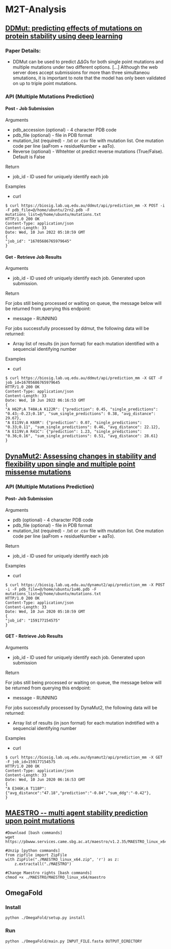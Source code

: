 # M2T-Analysis

## [DDMut: predicting effects of mutations on protein stability using deep learning](https://academic.oup.com/nar/article/51/W1/W122/7191416)

### Paper Details:
- DDMut can be used to predict $\Delta\Delta G$s for both single point mutations and multiple mutations under two different options. [...] Although the web server does accept submissions for more than three simultaneou smutations, it is important to note that the model has only been validated on up to triple point mutations.

### API (Multiple Mutations Prediction)
#### Post - Job Submission
Arguments
- pdb_accession (optional) - 4 character PDB code
- pdb_file (optional) - file in PDB format
- mutation_list (required) - .txt or .csv file with mutation list. One mutation code per line (aaFrom + residueNumber + aaTo).
- Reverse (optional) - Whtehter ot predict reverse mutations (True/False). Default is False

Return
- job_id - ID used for uniquely identify each job

Examples
- curl
```
$ curl https://biosig.lab.uq.edu.au/ddmut/api/prediction_mm -X POST -i -F pdb_file=@/home/ubuntu/2rn2.pdb -F mutations_list=@/home/ubuntu/mutations.txt
HTTP/1.0 200 OK
Content-Type: application/json
Content-Length: 33
Date: Wed, 10 Jun 2022 05:10:59 GMT
{
"job_id": "16705686765979645"
}
```

#### Get - Retrieve Job Results
Arguments
- job_id - ID used ofr uniquely identify each job. Generated upon submission.

Return

For jobs still being processed or waiting on queue, the message below will be returned from querying this endpoint:
- message - RUNNING

For jobs successfully processed by ddmut, the following data will be returned:
- Array list of results (in json format) for each mutation identified with a sequencial identifying number

Examples
- curl
```
$ curl https://biosig.lab.uq.edu.au/ddmut/api/prediction_mm -X GET -F job_id=16705686765979645
HTTP/1.0 200 OK
Content-Type: application/json
Content-Length: 33
Date: Wed, 10 Jun 2022 06:16:53 GMT
{
"A H62P;A T40A;A K122R": {"prediction": 0.45, "single_predictions": "0.43;-0.23;0.18", "sum_single_predictions": 0.38, "avg_distance": 29.67},
"A E119V;A K60R": {"prediction": 0.07, "single_predictions": "0.33;0.11", "sum_single_predictions": 0.46, "avg_distance": 22.12},
"A E119V;A R41C": {"prediction": 1.23, "single_predictions": "0.36;0.16", "sum_single_predictions": 0.51, "avg_distance": 28.61}
}
```

## [DynaMut2: Assessing changes in stability and flexibility upon single and multiple point missense mutations](https://doi.org/10.1002/pro.3942)

### API (Multiple Mutations Prediction)
#### Post- Job Submission
Arguments
- pdb (optional) - 4 character PDB code
- pdb_file (optional) - file in PDB format
- mutation_list (required) - .txt or .csv file with mutation list. One mutation code per line (aaFrom + residueNumber + aaTo).

Return
- job_id - ID used for uniquely identify each job

Examples
- curl
```
$ curl https://biosig.lab.uq.edu.au/dynamut2/api/prediction_mm -X POST -i -F pdb_file=@/home/ubuntu/1u46.pdb -F mutations_list=@/home/ubuntu/mutations.txt
HTTP/1.0 200 OK
Content-Type: application/json
Content-Length: 33
Date: Wed, 10 Jun 2020 05:10:59 GMT
{
"job_id": "159177154575"
}
```
#### GET - Retrieve Job Results
Arguments
- job_id - ID used for uniquely identify each job. Generated upon submission

Return

For jobs still being processed or waiting on queue, the message below will be returned from querying this endpoint:
- message - RUNNING

For jobs successfully processed by DynaMut2, the following data will be returned:
- Array list of results (in json format) for each mutation indntified with a sequencial identifying number

Examples
- curl
```
$ curl https://biosig.lab.uq.edu.au/dynamut2/api/prediction_mm -X GET -F job_id=159177154575
HTTP/1.0 200 OK
Content-Type: application/json
Content-Length: 33
Date: Wed, 10 Jun 2020 06:16:53 GMT
{
"A E346K;A T118P": {"avg_distance":"47.18","prediction":"-0.84","sum_ddg":"-0.42"},
}
```

## [MAESTRO -- multi agent stability prediction upon point mutations](https://10.1186/s12859-015-0548-6)

```
#Download [bash commands]
wget https://pbwww.services.came.sbg.ac.at/maestro/v1.2.35/MAESTRO_linux_x64.zip

#Unzip [python commands]
from zipfile import ZipFile
with ZipFile("./MAESTRO_linux_x64.zip", 'r') as z:
    z.extractall("./MAESTRO")

#Change Maestro rights [bash commands]
chmod +x ./MAESTRO/MAESTRO_linux_x64/maestro
```

## OmegaFold
### Install
```
python ./OmegaFold/setup.py install
```
### Run
```
python ./OmegaFold/main.py INPUT_FILE.fasta OUTPUT_DIRECTORY
```